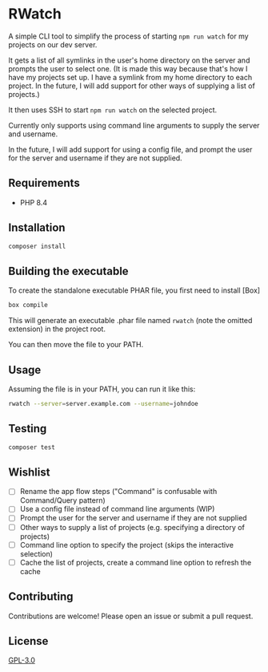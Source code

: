 # RWatch

A simple CLI tool to simplify the process of starting `npm run watch` for my projects on our dev server.

It gets a list of all symlinks in the user's home directory on the server and prompts the user to select one. (It is made this way because that's how I have my projects set up. I have a symlink from my home directory to each project. In the future, I will add support for other ways of supplying a list of projects.)

It then uses SSH to start `npm run watch` on the selected project.

Currently only supports using command line arguments to supply the server and username.

In the future, I will add support for using a config file, and prompt the user for the server and username if they are not supplied.

## Requirements

- PHP 8.4

## Installation

```bash
composer install
```

## Building the executable

To create the standalone executable PHAR file, you first need to install [Box] 

```bash
box compile
```

This will generate an executable .phar file named `rwatch` (note the omitted extension) in the project root.

You can then move the file to your PATH.

## Usage

Assuming the file is in your PATH, you can run it like this:

```bash
rwatch --server=server.example.com --username=johndoe
```

## Testing

```bash
composer test
```

## Wishlist

- [ ] Rename the app flow steps ("Command" is confusable with Command/Query pattern)
- [ ] Use a config file instead of command line arguments (WIP)
- [ ] Prompt the user for the server and username if they are not supplied
- [ ] Other ways to supply a list of projects (e.g. specifying a directory of projects)
- [ ] Command line option to specify the project (skips the interactive selection)
- [ ] Cache the list of projects, create a command line option to refresh the cache

## Contributing

Contributions are welcome! Please open an issue or submit a pull request.

## License

[GPL-3.0](https://choosealicense.com/licenses/gpl-3.0/)
